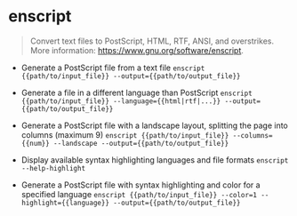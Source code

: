 # enscript
> Convert text files to PostScript, HTML, RTF, ANSI, and overstrikes.
> More information: <https://www.gnu.org/software/enscript>.

- Generate a PostScript file from a text file
`enscript {{path/to/input_file}} --output={{path/to/output_file}}`

- Generate a file in a different language than PostScript
`enscript {{path/to/input_file}} --language={{html|rtf|...}} --output={{path/to/output_file}}`

- Generate a PostScript file with a landscape layout, splitting the page into columns (maximum 9)
`enscript {{path/to/input_file}} --columns={{num}} --landscape --output={{path/to/output_file}}`

- Display available syntax highlighting languages and file formats
`enscript --help-highlight`

- Generate a PostScript file with syntax highlighting and color for a specified language
`enscript {{path/to/input_file}} --color=1 --highlight={{language}} --output={{path/to/output_file}}`

